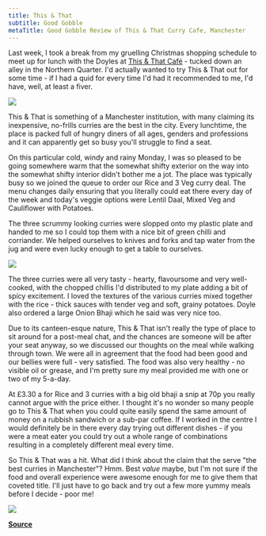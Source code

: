 ```yaml
---
title: This & That
subtitle: Good Gobble
metaTitle: Good Gobble Review of This & That Curry Cafe, Manchester
---
```


Last week, I took a break from my gruelling Christmas shopping schedule to meet up for lunch with the Doyles at [This & That Café](https://www.thisandthatcafe.co.uk/) - tucked down an alley in the Northern Quarter. I'd actually wanted to try This & That out for some time - if I had a quid for every time I'd had it recommended to me, I'd have, well, at least a fiver.

![](https://1.bp.blogspot.com/--RFzPbxBPf4/Tvl7gpfmLXI/AAAAAAAACRw/GA8P-Q_mNIE/s1600/doyle+in+this+and+that.jpg)

This & That is something of a Manchester institution, with many claiming its inexpensive, no-frills curries are the best in the city. Every lunchtime, the place is packed full of hungry diners of all ages, genders and professions and it can apparently get so busy you'll struggle to find a seat.

On this particular cold, windy and rainy Monday, I was so pleased to be going somewhere warm that the somewhat shifty exterior on the way into the somewhat shifty interior didn't bother me a jot. The place was typically busy so we joined the queue to order our Rice and 3 Veg curry deal. The menu changes daily ensuring that you literally could eat there every day of the week and today's veggie options were Lentil Daal, Mixed Veg and Cauliflower with Potatoes.

The three scrummy looking curries were slopped onto my plastic plate and handed to me so I could top them with a nice bit of green chilli and corriander. We helped ourselves to knives and forks and tap water from the jug and were even lucky enough to get a table to ourselves.

![](https://2.bp.blogspot.com/-ZJ5ZMh_x6T4/Tvl_wFB4mVI/AAAAAAAACR8/RzuPZ3jzjhs/s1600/my+curry+at+this+and+that.jpg)

The three curries were all very tasty - hearty, flavoursome and very well-cooked, with the chopped chillis I'd distributed to my plate adding a bit of spicy excitement. I loved the textures of the various curries mixed together with the rice - thick sauces with tender veg and soft, grainy potatoes. Doyle also ordered a large Onion Bhaji which he said was very nice too.

Due to its canteen-esque nature, This & That isn't really the type of place to sit around for a post-meal chat, and the chances are someone will be after your seat anyway, so we discussed our thoughts on the meal while walking through town. We were all in agreement that the food had been good and our bellies were full - very satisfied. The food was also very healthy - no visible oil or grease, and I'm pretty sure my meal provided me with one or two of my 5-a-day.

At £3.30 a for Rice and 3 curries with a big old bhaji a snip at 70p you really cannot argue with the price either. I thought it's no wonder so many people go to This & That when you could quite easily spend the same amount of money on a rubbish sandwich or a sub-par coffee. If I worked in the centre I would definitely be in there every day trying out different dishes - if you were a meat eater you could try out a whole range of combinations resulting in a completely different meal every time.

So This & That was a hit. What did I think about the claim that the serve "the best curries in Manchester"? Hmm. Best _value_ maybe, but I'm not sure if the food and overall experience were awesome enough for me to give them that coveted title. I'll just have to go back and try out a few more yummy meals before I decide - poor me!

![](https://3.bp.blogspot.com/-IAGlML5eTOA/TvmCV5hYOjI/AAAAAAAACSI/8NQ-7WQAdwY/s1600/jeni+in+this+and+that.jpg)

**[Source](https://goodgobble.blogspot.com/2011/12/this-that.html)**
